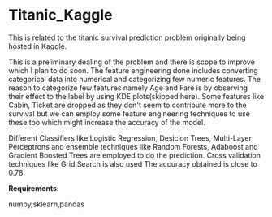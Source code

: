 # Titanic_Kaggle

This is related to the titanic survival prediction problem originally being hosted in Kaggle.

This is a preliminary dealing of the problem and there is scope to improve which I plan to do soon.
The feature engineering done includes converting categorical data into numerical and  categorizing few numeric features.
The reason to categorize few features namely Age and Fare is by observing their effect to the label by using KDE plots(skipped here).
Some features like Cabin, Ticket are dropped as they don't seem to contribute more to the survival but we can employ some feature engineering techniques to use these too which might increase the accuracy of the model.

Different Classifiers like Logistic Regression, Desicion Trees, Multi-Layer Perceptrons and ensemble techniques like Random Forests, Adaboost and Gradient Boosted Trees are employed to do the prediction.
Cross validation techniques like Grid Search is also used
The accuracy obtained is close to 0.78.

**Requirements**:

numpy,sklearn,pandas
